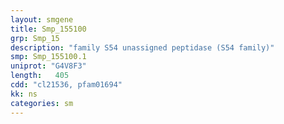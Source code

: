 ```yaml
---
layout: smgene
title: Smp_155100
grp: Smp_15
description: "family S54 unassigned peptidase (S54 family)"
smp: Smp_155100.1
uniprot: "G4V8F3"
length:   405
cdd: "cl21536, pfam01694"
kk: ns
categories: sm
---
```

